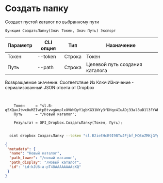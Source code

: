 ﻿---
sidebar_position: 10
---

# Создать папку
 Создает пустой каталог по выбранному пути



`Функция СоздатьПапку(Знач Токен, Знач Путь) Экспорт`

  | Параметр | CLI опция | Тип | Назначение |
  |-|-|-|-|
  | Токен | --token | Строка | Токен |
  | Путь | --path | Строка | Целевой путь создания каталога |

  
  Возвращаемое значение:   Соответствие Из КлючИЗначение - сериализованный JSON ответа от Dropbox

<br/>




```bsl title="Пример кода"
    Токен     = "sl.B-q5XQaxJtwx0uMZIwtpBtvwgWmplxOVWNQyY1gbKG31NYy3fDHqe4IuADj33al8uD1l3FYARn...";
    Путь      = "/Новый каталог";

    Результат = OPI_Dropbox.СоздатьПапку(Токен, Путь);
```



```sh title="Пример команды CLI"
    
  oint dropbox СоздатьПапку --token "sl.B2ieEHcB9I9BTwJFjbf_MQtoZMKjGYgkpBqzQkvBfuSz41Qpy5r3d7a4ax22I5ILWhd9KLbN5L..." --path %path%

```

```json title="Результат"
{
 "metadata": {
  "name": "Новый каталог",
  "path_lower": "/новый каталог",
  "path_display": "/Новый каталог",
  "id": "id:kJU6-a-pT48AAAAAAAAcXQ"
 }
}
```
